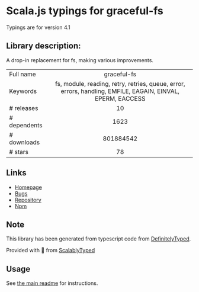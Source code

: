 
# Scala.js typings for graceful-fs

Typings are for version 4.1

## Library description:
A drop-in replacement for fs, making various improvements.

|                    |                 |
| ------------------ | :-------------: |
| Full name          | graceful-fs |
| Keywords           | fs, module, reading, retry, retries, queue, error, errors, handling, EMFILE, EAGAIN, EINVAL, EPERM, EACCESS |
| # releases         | 10 |
| # dependents       | 1623 |
| # downloads        | 801884542 |
| # stars            | 78 |

## Links
- [Homepage](https://github.com/isaacs/node-graceful-fs#readme)
- [Bugs](https://github.com/isaacs/node-graceful-fs/issues)
- [Repository](https://github.com/isaacs/node-graceful-fs)
- [Npm](https://www.npmjs.com/package/graceful-fs)
    


## Note
This library has been generated from typescript code from [DefinitelyTyped](https://definitelytyped.org).

Provided with :purple_heart: from [ScalablyTyped](https://github.com/oyvindberg/ScalablyTyped)

## Usage
See [the main readme](../../readme.md) for instructions.


